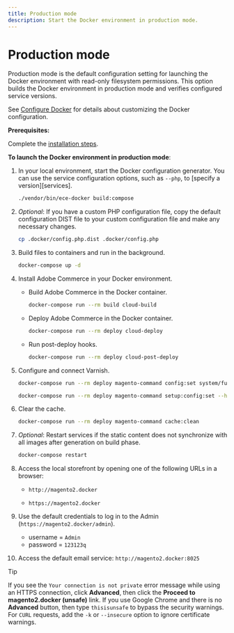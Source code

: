 ```yaml
---
title: Production mode
description: Start the Docker environment in production mode.
---
```


# Production mode

Production mode is the default configuration setting for launching the Docker environment with read-only filesystem permissions. This option builds the Docker environment in production mode and verifies configured service versions.

See [Configure Docker](deploy-docker-environment.md) for details about customizing the Docker configuration.

**Prerequisites:**

Complete the [installation steps](initialization.md).

**To launch the Docker environment in production mode**:

1. In your local environment, start the Docker configuration generator. You can use the service configuration options, such as `--php`, to [specify a version][services].

   ```bash
   ./vendor/bin/ece-docker build:compose
   ```

1. _Optional_: If you have a custom PHP configuration file, copy the default configuration DIST file to your custom configuration file and make any necessary changes.

   ```bash
   cp .docker/config.php.dist .docker/config.php
   ```

1. Build files to containers and run in the background.

   ```bash
   docker-compose up -d
   ```

1. Install Adobe Commerce in your Docker environment.

   -  Build Adobe Commerce in the Docker container.

      ```bash
      docker-compose run --rm build cloud-build
      ```

   -  Deploy Adobe Commerce in the Docker container.

      ```bash
      docker-compose run --rm deploy cloud-deploy
      ```

   -  Run post-deploy hooks.

      ```bash
      docker-compose run --rm deploy cloud-post-deploy
      ```

1. Configure and connect Varnish.

   ```bash
   docker-compose run --rm deploy magento-command config:set system/full_page_cache/caching_application 2 --lock-env
   ```

   ```bash
   docker-compose run --rm deploy magento-command setup:config:set --http-cache-hosts=varnish
   ```

1. Clear the cache.

   ```bash
   docker-compose run --rm deploy magento-command cache:clean
   ```

1. _Optional_: Restart services if the static content does not synchronize with all images after generation on build phase.

   ```bash
   docker-compose restart
   ```

1. Access the local storefront by opening one of the following URLs in a browser:

   -  `http://magento2.docker`

   -  `https://magento2.docker`

1. Use the default credentials to log in to the Admin (`https://magento2.docker/admin`).

   -  username = `Admin`
   -  password = `123123q`

1. Access the default email service: `http://magento2.docker:8025`

>[!TIP]
>
>If you see the `Your connection is not private` error message while using an HTTPS connection, click **Advanced**, then click the **Proceed to magento2.docker (unsafe)** link. If you use Google Chrome and there is no **Advanced** button, then type `thisisunsafe` to bypass the security warnings. For `CURL` requests, add the `-k` or `--insecure` option to ignore certificate warnings.

